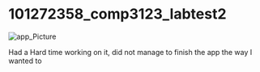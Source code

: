 # 101272358_comp3123_labtest2
![app_Picture](https://user-images.githubusercontent.com/78743525/144145007-2bf121b6-fee7-4730-b695-4e333901988c.png)

Had a Hard time working on it, did not manage to finish the app the way I wanted to
